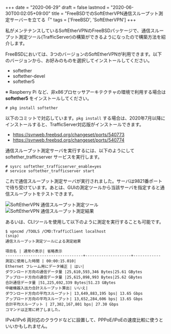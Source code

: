 +++
date = "2020-06-29"
draft = false
lastmod = "2020-06-30T00:02:05+09:00"
title = "FreeBSDでのSoftEtherVPN通信スループット測定サーバーを立てる「"
tags = ['FreeBSD', 'SoftEtherVPN']
+++



私がメンテナンスしているSoftEtherVPNのFreeBSDパッケージで、通信スループット測定ツール(TrafficServer)の構築ができるようになったので構築方法を紹介します。

FreeBSDにおいては、3つのバージョンのSoftEtherVPNが利用できます。以下のバージョンから、お好みのものを選択してインストールしてください。

* softether
* softether-devel
* softether5

※ Raspberry Pi など、非x86プロセッサアーキテクチャの環境で利用する場合は **softether5** をインストールしてください。

```shell
# pkg install softether
```

以下のコミットで対応しています。`pkg install` する場合は、2020年7月以降にインストールすると、TrafficServer対応版がインストールできます。


* https://svnweb.freebsd.org/changeset/ports/540773
* https://svnweb.freebsd.org/changeset/ports/540774

通信スループット測定サーバを実行するには、以下のようにして softether_trafficserver サービスを実行します。

```shell
# sysrc softether_trafficserver_enable=yes
# service softether_trafficserver start
```

これで通信スループット測定サーバが実行されました。サーバは9821番ポートで待ち受けています。あとは、GUIの測定ツールから当該サーバを指定すると通信スループットをテストできます。

<img src="https://lh3.googleusercontent.com/pw/ACtC-3eZBe-oWOjWtt5o88cnbGsZptYMN3Ajw4SDaf8uLmSNtJatzhByQzaHNo__cDlFeTSQF7IM-eb4cNa9SS3iUf90iHIlvIi99RV3MVykPP8KgDPq6A5gRd7tG-5q_trcEEL-Rbhw9uowXzu3kX6SDHDfEg=w792-no" alt="SoftEtherVPN 通信スループット測定ツール">

<img src="https://lh3.googleusercontent.com/pw/ACtC-3cAftPL-rgSMDfrVKlCv9ZFtCv7YYHeLXb1K0nf6z2BVHi-Z5cj45IhMBa1VwM2szsFcKt9fEmLd0EWuq-SF-Q5IFbe0l9ac9KpqHkqo_lP8WE4pT1cnus-eAMlDtmAM3x_ihm0dCmaYijgP7DIh2eYAA=w662-h472-no" alt="SoftEtherVPN 通信スループット測定結果">

あるいは、CLIツールを使用して以下のように測定を実行することも可能です。

```shell
$ vpncmd /TOOLS /CMD:TrafficClient localhost
(snip)
通信スループット測定ツールによる測定結果  
  
項目名 | 通常の表示| 省略表示  
----------------------------------+--------------------+------------  
測定に使用した時間 | 00:00:15.010|  
Ethernet フレーム用にデータ補正 | はい|  
ダウンロード方向の通信データ量 |25,610,593,346 Bytes|25.61 GBytes  
アップロード方向の通信データ量 |25,615,098,993 Bytes|25.62 GBytes  
合計通信データ量 |51,225,692,339 Bytes|51.23 GBytes  
中継機器入出力合計スループット算出| いいえ|  
ダウンロード方向の平均スループット| 13,649,883,195 bps| 13.65 Gbps  
アップロード方向の平均スループット| 13,652,284,606 bps| 13.65 Gbps  
合計平均スループット | 27,302,167,801 bps| 27.30 Gbps  
コマンドは正常に終了しました。
```

IPv4/IPv6 両対応のクラウドなどに設置して、PPPoE/IPoEの速度比較に使うといいかもしれません。


